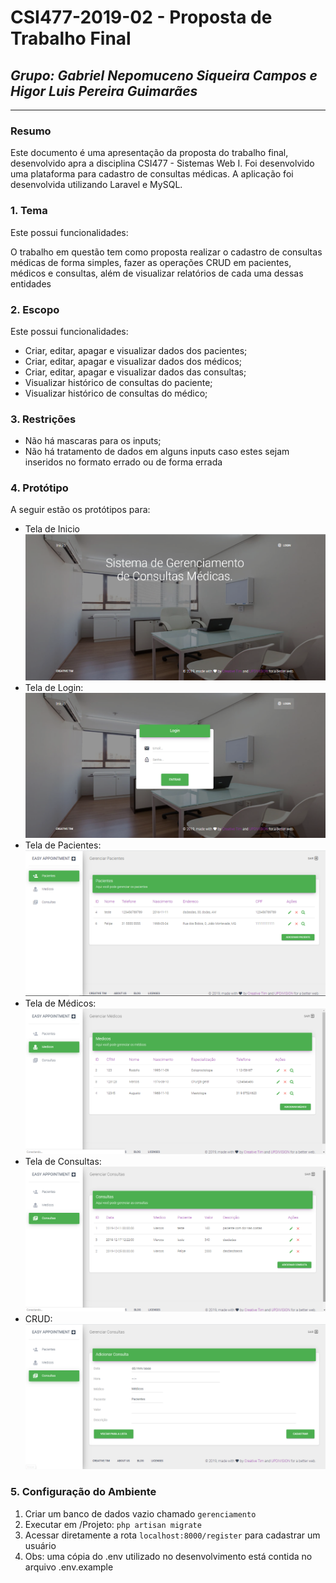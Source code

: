 # **CSI477-2019-02 - Proposta de Trabalho Final**
## *Grupo: Gabriel Nepomuceno Siqueira Campos e Higor Luis Pereira Guimarães*

--------------

<!-- Descrever um resumo sobre o trabalho. -->

### Resumo
Este documento é uma apresentação da proposta do trabalho final, desenvolvido apra a disciplina CSI477 - Sistemas Web I. Foi desenvolvido uma plataforma para cadastro de consultas médicas. A aplicação foi desenvolvida utilizando Laravel e MySQL.

	
<!-- Apresentar o tema. -->
### 1. Tema
Este possui funcionalidades:
  
   O trabalho em questão tem como proposta realizar o cadastro de consultas médicas de forma simples, fazer as operações CRUD em pacientes, médicos e consultas, além de visualizar relatórios de cada uma dessas entidades
<!-- Descrever e limitar o escopo da aplicação. -->
### 2. Escopo

  Este possui funcionalidades:
  
   * Criar, editar, apagar e visualizar dados dos pacientes;
   * Criar, editar, apagar e visualizar dados dos médicos;
   * Criar, editar, apagar e visualizar dados das consultas;
   * Visualizar histórico de consultas do paciente;
   * Visualizar histórico de consultas do médico;

<!-- Apresentar restrições de funcionalidades e de escopo. -->
### 3. Restrições

  * Não há mascaras para os inputs;
  * Não há tratamento de dados em alguns inputs caso estes sejam inseridos no formato errado ou de forma errada

<!-- Construir alguns protótipos para a aplicação, disponibilizá-los no Github e descrever o que foi considerado. //-->
### 4. Protótipo

  A seguir estão os protótipos para:
  * Tela de Inicio ![alt-text][inicio]
  * Tela de Login: ![alt-text][login]
  * Tela de Pacientes: ![alt-text][pacientes]
  * Tela de Médicos: ![alt-text][medicos]
  * Tela de Consultas: ![alt-text][consultas]
  * CRUD: ![alt-text][crud]

  ### 5. Configuração do Ambiente

  1. Criar um banco de dados vazio chamado `gerenciamento`
  2. Executar em /Projeto: `php artisan migrate`
  3. Acessar diretamente a rota `localhost:8000/register` para cadastrar um usuário
  4. Obs: uma cópia do .env utilizado no desenvolvimento está contida no arquivo .env.example
  
  [inicio]: https://raw.githubusercontent.com/UFOP-CSI477/2019-02-trabalho-final-higor-luis-e-gabriel-campos/master/Prototipo/inicio.png "Tela de Inicio"

  [login]: https://raw.githubusercontent.com/UFOP-CSI477/2019-02-trabalho-final-higor-luis-e-gabriel-campos/master/Prototipo/login.png "Tela de Login"

  [pacientes]: https://raw.githubusercontent.com/UFOP-CSI477/2019-02-trabalho-final-higor-luis-e-gabriel-campos/master/Prototipo/pacientes.png "Tela de Pacientes"

  [medicos]: https://raw.githubusercontent.com/UFOP-CSI477/2019-02-trabalho-final-higor-luis-e-gabriel-campos/master/Prototipo/medicos.png "Tela de Médicos"

  [consultas]: https://raw.githubusercontent.com/UFOP-CSI477/2019-02-trabalho-final-higor-luis-e-gabriel-campos/master/Prototipo/consultas.png "Tela de Consultas"

  [crud]: https://raw.githubusercontent.com/UFOP-CSI477/2019-02-trabalho-final-higor-luis-e-gabriel-campos/master/Prototipo/crud.png "CRUD"